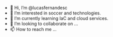 - 👋 Hi, I’m @lucasfernandesc
- 👀 I’m interested in soccer and technologies.
- 🌱 I’m currently learning IaC and cloud services.
- 💞️ I’m looking to collaborate on ...
- 📫 How to reach me ...

<!---
lucasfernandesc/lucasfernandesc is a ✨ special ✨ repository because its `README.md` (this file) appears on your GitHub profile.
You can click the Preview link to take a look at your changes.
--->
